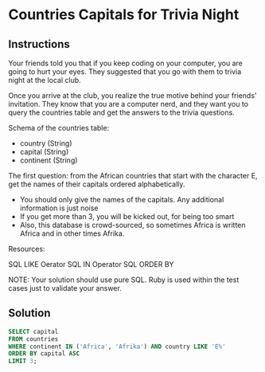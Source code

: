 # Countries Capitals for Trivia Night

## Instructions

Your friends told you that if you keep coding on your computer, you are going to hurt your eyes. They suggested that you go with them to trivia night at the local club.

Once you arrive at the club, you realize the true motive behind your friends' invitation. They know that you are a computer nerd, and they want you to query the countries table and get the answers to the trivia questions.

Schema of the countries table:

* country (String)
* capital (String)
* continent (String)

The first question: from the African countries that start with the character E, get the names of their capitals ordered alphabetically.

* You should only give the names of the capitals. Any additional information is just noise
* If you get more than 3, you will be kicked out, for being too smart
* Also, this database is crowd-sourced, so sometimes Africa is written Africa and in other times Afrika.
  
Resources:

SQL LIKE Oerator
SQL IN Operator
SQL ORDER BY

NOTE: Your solution should use pure SQL. Ruby is used within the test cases just to validate your answer.

## Solution

```sql
SELECT capital
FROM countries
WHERE continent IN ('Africa', 'Afrika') AND country LIKE 'E%'
ORDER BY capital ASC
LIMIT 3;
```
